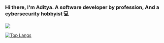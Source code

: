 ### Hi there, I'm Aditya. A software developer by profession, And a cybersecurity hobbyist 💻

<a href="https://github.com/aditya2305">
  <img align="center" src="https://github-readme-stats.vercel.app/api?username=aditya2305&hide=issues&count_private=true&show_icons=true&theme=cobalt&include_all_commits=1"/>
</a>

[![Top Langs](https://github-readme-stats.vercel.app/api/top-langs/?username=aditya2305&layout=compact&langs_count=6&theme=cobalt)](https://github.com/aditya2305)
